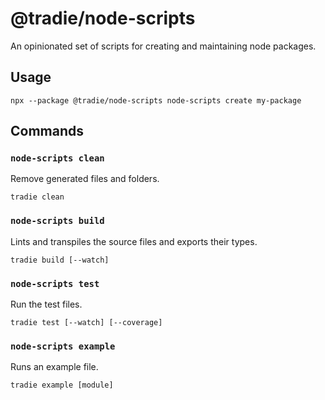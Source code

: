 # @tradie/node-scripts

An opinionated set of scripts for creating and maintaining node packages.

## Usage

```
npx --package @tradie/node-scripts node-scripts create my-package
```

## Commands

### `node-scripts clean`

Remove generated files and folders.

```
tradie clean
```

### `node-scripts build`

Lints and transpiles the source files and exports their types.

```
tradie build [--watch]
```

### `node-scripts test`

Run the test files.

```
tradie test [--watch] [--coverage]
```

### `node-scripts example`

Runs an example file.

```
tradie example [module]
```
